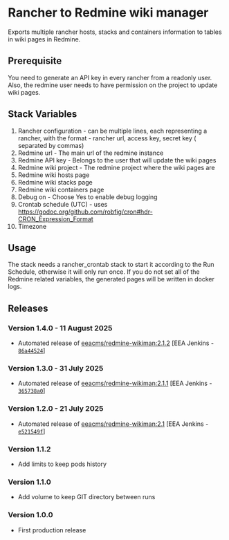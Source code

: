 # Rancher to Redmine wiki manager
Exports multiple rancher hosts, stacks and containers information to tables in wiki pages in Redmine. 

## Prerequisite

You need to generate an API key in every rancher from a readonly user. Also, the redmine user needs to have permission on the project to update wiki pages. 

## Stack Variables


1. Rancher configuration - can be multiple lines, each representing a rancher, with the format - rancher url, access key, secret key ( separated by commas)
2. Redmine url - The main url of the redmine instance
3. Redmine API key - Belongs to the user that will update the wiki pages
4. Redmine wiki project - The redmine project where the wiki pages are
5. Redmine wiki hosts page 
6. Redmine wiki stacks page  
7. Redmine wiki containers page 
8. Debug on - Choose Yes to enable debug logging
9. Crontab schedule (UTC) - uses https://godoc.org/github.com/robfig/cron#hdr-CRON_Expression_Format
10.  Timezone 


## Usage

The stack needs a rancher_crontab stack to start it according to the Run Schedule, otherwise it will only run once. If you do not set all of the Redmine related variables, the generated pages will be written in docker logs. 


## Releases

### Version 1.4.0 - 11 August 2025
- Automated release of [eeacms/redmine-wikiman:2.1.2](https://github.com/eea/eea.docker.redmine-wikiman/releases) [EEA Jenkins - [`86a44524`](https://github.com/eea/helm-charts/commit/86a44524aa10db42689aeb4546861ae441702819)]

### Version 1.3.0 - 31 July 2025
- Automated release of [eeacms/redmine-wikiman:2.1.1](https://github.com/eea/eea.docker.redmine-wikiman/releases) [EEA Jenkins - [`365738a0`](https://github.com/eea/helm-charts/commit/365738a0b846e221d4feff7fdcd1e0ece4ff0332)]

### Version 1.2.0 - 21 July 2025
- Automated release of [eeacms/redmine-wikiman:2.1](https://github.com/eea/eea.docker.redmine-wikiman/releases) [EEA Jenkins - [`e521549f`](https://github.com/eea/helm-charts/commit/e521549f6491ffffdcac38c82603e2c50151b247)]


### Version 1.1.2
- Add limits to keep pods history

### Version 1.1.0
- Add volume to keep GIT directory between runs

### Version 1.0.0
- First production release 



